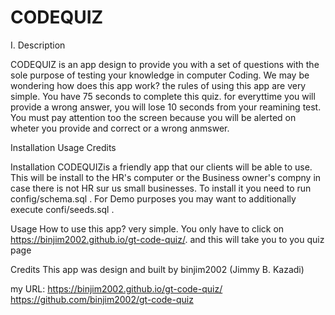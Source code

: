 # CODEQUIZ
I. Description

CODEQUIZ is an app design to provide you with a set of questions with the sole purpose of testing your knowledge in computer Coding. We may be wondering how does this app work? the rules of using this app are very simple. You have 75 seconds to complete this quiz. for everyttime you will provide a wrong answer, you will lose 10 seconds from your reamining test. You must pay attention too the screen because you will be alerted on wheter you provide and correct or a wrong anmswer.   

Installation
Usage
Credits

Installation
CODEQUIZis a friendly app that our clients will be able to use. This will be install to the HR's computer or the Business owner's compny in case there is not HR sur us small businesses. To install it you need to run config/schema.sql . For Demo purposes you may want to additionally execute confi/seeds.sql .

Usage
How to use this app? very simple. You only have to click on https://binjim2002.github.io/gt-code-quiz/. and this will take you to you quiz page 

Credits
This app was design and built by binjim2002 (Jimmy B. Kazadi)

my URL: https://binjim2002.github.io/gt-code-quiz/
https://github.com/binjim2002/gt-code-quiz
